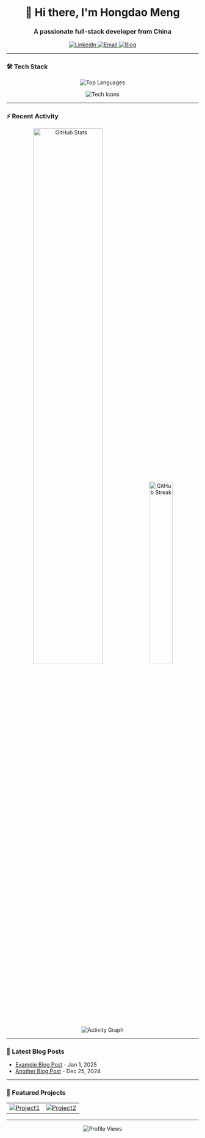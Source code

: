 <h1 align="center">👋 Hi there, I'm Hongdao Meng</h1>
<h3 align="center">A passionate full-stack developer from China</h3>

<p align="center">
  <a href="https://linkedin.com/in/hongdao-meng-70222b306">
    <img src="https://img.shields.io/badge/LinkedIn-0077B5?style=for-the-badge&logo=linkedin&logoColor=white" alt="LinkedIn"/>
  </a>
  <a href="mailto:mycrofthd@gmail.com">
    <img src="https://img.shields.io/badge/Gmail-D14836?style=for-the-badge&logo=gmail&logoColor=white" alt="Email"/>
  </a>
  <a href="https://yourblog.com">
    <img src="https://img.shields.io/badge/Blog-FF5722?style=for-the-badge&logo=blogger&logoColor=white" alt="Blog"/>
  </a>
</p>

---

### 🛠 Tech Stack

<!-- Language stats (auto-updating) -->
<p align="center">
  <img src="https://github-readme-stats.vercel.app/api/top-langs/?username=Mycroft-s&layout=compact&theme=radical&hide_border=true" alt="Top Languages"/>
</p>

<!-- Tech icons -->
<p align="center">
  <img src="https://skillicons.dev/icons?i=js,ts,py,java,react,vue,nodejs,aws,docker,git,github,linux,mysql,redis&perline=7" alt="Tech Icons" />
</p>

---

### ⚡ Recent Activity

<!-- GitHub stats and streaks -->
<p align="center">
  <img width="60%" src="https://github-readme-stats.vercel.app/api?username=Mycroft-s&show_icons=true&theme=radical&hide_border=true" alt="GitHub Stats" />
  <img width="35%" src="https://github-readme-streak-stats.herokuapp.com/?user=Mycroft-s&theme=radical&hide_border=true" alt="GitHub Streak" />
</p>

<!-- GitHub activity graph -->
<p align="center">
  <img src="https://github-readme-activity-graph.vercel.app/graph?username=Mycroft-s&theme=react-dark&hide_border=true" alt="Activity Graph" />
</p>

---

### 📝 Latest Blog Posts

<!-- BLOG-POST-LIST:START -->
<!--
This section is intended to be automatically updated with your latest blog posts.
Replace the content below with an automated workflow or GitHub Action that parses your RSS feed.
-->
- [Example Blog Post](https://yourblog.com/example-post) - Jan 1, 2025
- [Another Blog Post](https://yourblog.com/another-post) - Dec 25, 2024
<!-- BLOG-POST-LIST:END -->

---

### 🚀 Featured Projects

<table>
  <tr>
    <td width="50%">
      <a href="https://github.com/Mycroft-s/Project1">
        <img src="https://github-readme-stats.vercel.app/api/pin/?username=Mycroft-s&repo=Project1&theme=radical" alt="Project1"/>
      </a>
    </td>
    <td width="50%">
      <a href="https://github.com/Mycroft-s/Project2">
        <img src="https://github-readme-stats.vercel.app/api/pin/?username=Mycroft-s&repo=Project2&theme=radical" alt="Project2"/>
      </a>
    </td>
  </tr>
</table>

---

<p align="center">
  <img src="https://komarev.com/ghpvc/?username=Mycroft-s&color=blueviolet&style=flat-square" alt="Profile Views"/>
</p>
